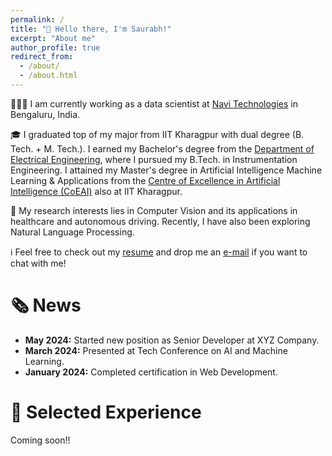 ```yaml
---
permalink: /
title: "👋 Hello there, I'm Saurabh!"
excerpt: "About me"
author_profile: true
redirect_from: 
  - /about/
  - /about.html
---
```


👨🏽‍💻 I am currently working as a data scientist at [Navi Technologies](https://navi.com) in Bengaluru, India.

🎓 I graduated top of my major from IIT Kharagpur with dual degree (B. Tech. + M. Tech.). I  earned my Bachelor's degree from the [Department of Electrical Engineering](http://www.ee.iitkgp.ac.in), where I pursued my B.Tech. in Instrumentation Engineering. I attained my Master's degree in Artificial Intelligence Machine Learning & Applications from the [Centre of Excellence in Artificial Intelligence (CoEAI)](http://www.ai.iitkgp.ac.in) also at IIT Kharagpur.

🔬 My research interests lies in Computer Vision and its applications in healthcare and autonomous driving. Recently, I have also been exploring Natural Language Processing.

ℹ️ Feel free to check out my [resume](https://drive.google.com/file/d/1K8YA1ftJVm2EHYR5W6OYcTUxtSXM88r_/view?usp=drive_link) and drop me an [e-mail](mailto:saurabhmishra608@gmail.com) if you want to chat with me!

# 🗞️ News

- **May 2024:** Started new position as Senior Developer at XYZ Company.
- **March 2024:** Presented at Tech Conference on AI and Machine Learning.
- **January 2024:** Completed certification in Web Development.

# 🧫 Selected Experience

Coming soon!! 



